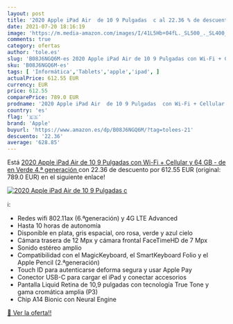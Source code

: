 ```yaml
---
layout: post
title: '2020 Apple iPad Air  de 10 9 Pulgadas  c al 22.36 % de descuento'
date: 2021-07-20 18:16:19
image: 'https://m.media-amazon.com/images/I/41L5Hb+04fL._SL500_._SL400_.jpg'
comments: true
category: ofertas
author: 'tole.es'
slug: 'B08J6NGQ6M-es 2020 Apple iPad Air de 10 9 Pulgadas con Wi-Fi + Cellular...'
sku: 'B08J6NGQ6M-es'
tags: [ 'Informática','Tablets','apple','ipad', ]
actualPrice: 612.55 EUR
currency: EUR
price: 612.55
comparePrice: 789.0 EUR
prodname: '2020 Apple iPad Air  de 10 9 Pulgadas  con Wi-Fi + Cellular y 64 GB  - de en Verde  4.ª generación '
country: 'es'
flag: '🇪🇸'
brand: 'Apple'
buyurl: 'https://www.amazon.es/dp/B08J6NGQ6M/?tag=tolees-21'
descuento: '22.36'
average: '628.85'
---
```


Está [2020 Apple iPad Air  de 10 9 Pulgadas  con Wi-Fi + Cellular y 64 GB  - de en Verde  4.ª generación ](https://www.amazon.es/dp/B08J6NGQ6M/?tag=tolees-21) con 22.36 de descuento por 612.55 EUR (original: 789.0 EUR) en el siguiente enlace!

[![2020 Apple iPad Air  de 10 9 Pulgadas  c](https://m.media-amazon.com/images/I/41L5Hb+04fL._SL500_._SL400_.jpg)](https://www.amazon.es/dp/B08J6NGQ6M/?tag=tolees-21)

ℹ️:

- Redes wifi 802.11ax (6.ªgeneración) y 4G LTE Advanced
- Hasta 10 horas de autonomía
- Disponible en plata, gris espacial, oro rosa, verde y azul cielo
- Cámara trasera de 12 Mpx y cámara frontal FaceTimeHD de 7 Mpx
- Sonido estéreo amplio
- Compatibilidad con el MagicKeyboard, el SmartKeyboard Folio y el Apple Pencil (2.ªgeneración)
- Touch ID para autenticarse deforma segura y usar Apple Pay
- Conector USB-C para cargar el iPad y conectar accesorios
- Pantalla Liquid Retina de 10,9 pulgadas con tecnología True Tone y gama cromática amplia (P3)
- Chip A14 Bionic con Neural Engine

[🛒 Ver la oferta!!](https://www.amazon.es/dp/B08J6NGQ6M/?tag=tolees-21)
